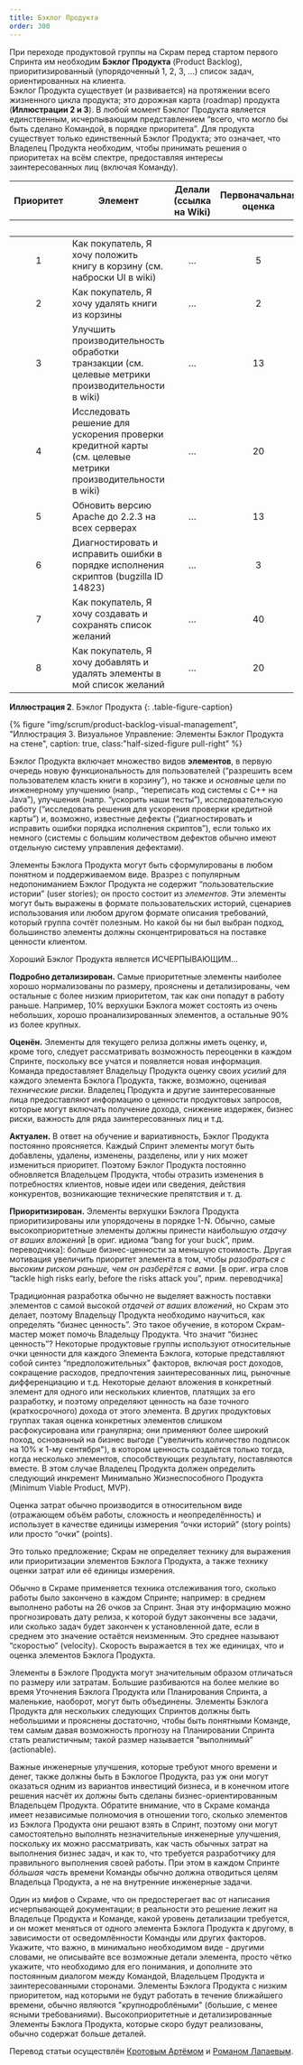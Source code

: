 ```yaml
---
title: Бэклог Продукта
order: 300
---
```


При переходе продуктовой группы на Скрам перед стартом первого Спринта им необходим **Бэклог Продукта** (Product Backlog), приоритизированный (упорядоченный 1, 2, 3, ...) список задач, ориентированных на клиента.  
Бэклог Продукта существует (и развивается) на протяжении всего жизненного цикла продукта; это дорожная карта (roadmap) продукта (**Иллюстрации 2 и 3**). В любой момент Бэклог Продукта является единственным, исчерпывающим представлением “всего, что могло бы быть сделано Командой, в порядке приоритета”. Для продукта существует только единственный Бэклог Продукта; это означает, что Владелец Продукта необходим, чтобы принимать решения о приоритетах на всём спектре, предоставляя интересы заинтересованных лиц (включая Команду).

<table class="grid_table_with_header">
  <thead>
    <tr>
      <th style="text-align: center">Приоритет</th>
      <th style="text-align: center">Элемент</th>
      <th style="text-align: center">Делали (ссылка на Wiki)</th>
      <th style="text-align: center">Первоначальная оценка</th>
      <th colspan="6" style="text-align: center">Обновлённая Оценка в Спринте</th>
    </tr>
    <tr>
      <th></th><th></th><th></th><th></th>
      <th style="text-align: center">1</th>
      <th style="text-align: center">2</th>
      <th style="text-align: center">3</th>
      <th style="text-align: center">4</th>
      <th style="text-align: center">5</th>
      <th style="text-align: center">6</th>
    </tr>
  </thead>
  <tbody>
    <tr>
      <td style="text-align: center">1</td>
      <td>Как покупатель, Я хочу положить книгу в корзину (см. наброски UI в wiki)</td>
      <td style="text-align: center">…</td>
      <td style="text-align: center">5</td>
      <td></td><td></td><td></td><td></td><td></td><td></td>
    </tr>
    <tr>
      <td style="text-align: center">2</td>
      <td>Как покупатель, Я хочу удалять книги из корзины</td>
      <td style="text-align: center">…</td>
      <td style="text-align: center">2</td>
      <td></td><td></td><td></td><td></td><td></td><td></td>
    </tr>
    <tr>
      <td style="text-align: center">3</td>
      <td>Улучшить производительность обработки транзакции (см. целевые метрики производительности в wiki)</td>
      <td style="text-align: center">…</td>
      <td style="text-align: center">13</td>
      <td></td><td></td><td></td><td></td><td></td><td></td>
    </tr>
    <tr>
      <td style="text-align: center">4</td>
      <td>Исследовать решение для ускорения проверки кредитной карты (см. целевые метрики производительности в wiki)</td>
      <td style="text-align: center">…</td>
      <td style="text-align: center">20</td>
      <td></td><td></td><td></td><td></td><td></td><td></td>
    </tr>
    <tr>
      <td style="text-align: center">5</td>
      <td>Обновить версию Apache до 2.2.3 на всех серверах</td>
      <td style="text-align: center">…</td>
      <td style="text-align: center">13</td>
      <td></td><td></td><td></td><td></td><td></td><td></td>
    </tr>
    <tr>
      <td style="text-align: center">6</td>
      <td>Диагностировать и исправить ошибки в порядке исполнения скриптов (bugzilla ID 14823)</td>
      <td style="text-align: center">…</td>
      <td style="text-align: center">3</td>
      <td></td><td></td><td></td><td></td><td></td><td></td>
    </tr>
    <tr>
      <td style="text-align: center">7</td>
      <td>Как покупатель, Я хочу создавать и сохранять список желаний</td>
      <td style="text-align: center">…</td>
      <td style="text-align: center">40</td>
      <td></td><td></td><td></td><td></td><td></td><td></td>
    </tr>
    <tr>
      <td style="text-align: center">8</td>
      <td>Как покупатель, Я хочу добавлять и удалять элементы в мой список желаний</td>
      <td style="text-align: center">…</td>
      <td style="text-align: center">20</td>
      <td></td><td></td><td></td><td></td><td></td><td></td>
    </tr>
  </tbody>
</table>

**Иллюстрация 2**. Бэклог Продукта
{: .table-figure-caption}

<div>
  {% figure "img/scrum/product-backlog-visual-management", "Иллюстрация 3. Визуальное Управление: Элементы Бэклог Продукта на стене", caption: true,  class:"half-sized-figure pull-right" %}
</div>


Бэклог Продукта включает множество видов **элементов**, в первую очередь новую функциональность для пользователей (“разрешить всем пользователем класть книги в корзину”), но также и *основные* цели по инженерному улучшению (напр., “переписать код системы с C++ на Java”), улучшения (напр. “ускорить наши тесты”), исследовательскую работу (“исследовать решения для ускорения проверки кредитной карты”) и, возможно, известные дефекты (“диагностировать и исправить ошибки порядка исполнения скриптов”), если только их немного (системы с большим количеством дефектов обычно имеют отдельную систему управления дефектами).

Элементы Бэклога Продукта могут быть сформулированы в любом понятном и поддерживаемом виде. Вразрез с популярным недопониманием Бэклог Продукта не содержит “пользовательские истории” (user stories); он просто состоит из *элементов*. Эти элементы могут быть выражены в формате пользовательских историй, сценариев использования или любом другом формате описания требований, который группа сочтёт полезным. Но какой бы ни был выбран подход, большинство элементы должны сконцентрироваться на поставке ценности клиентом.

Хороший Бэклог Продукта является ИСЧЕРПЫВАЮЩИМ...

**Подробно детализирован.** Самые приоритетные элементы наиболее хорошо нормализованы по размеру, прояснены и детализированы, чем остальные с более низким приоритетом, так как они попадут в работу раньше. Например, 10% верхушки Бэклога может состоять из очень небольших, хорошо проанализированных элементов, а остальные 90% из более крупных.

**Оценён.** Элементы для текущего релиза должны иметь оценку, и, кроме того, следует рассматривать возможность переоценки в каждом Спринте, поскольку все учатся и появляется новая информация. Команда предоставляет Владельцу Продукта оценку своих *усилий* для каждого элемента Бэклога Продукта, также, возможно, оценивая *технические риски*. Владелец Продукта и другие заинтересованные лица предоставляют информацию о ценности продуктовых запросов, которые могут включать получение дохода, снижение издержек, бизнес риски, важность для ряда заинтересованных лиц и т.д.
 
**Актуален.** В ответ на обучение и вариативность, Бэклог Продукта постоянно проясняется. Каждый Спринт элементы могут быть добавлены, удалены, изменены, разделены, или у них может измениться приоритет. Поэтому Бэклог Продукта постоянно обновляется Владельцем Продукта, чтобы отразить изменения в потребностях клиентов, новые идеи или сведения, действия конкурентов, возникающие технические препятствия и т. д.
  
**Приоритизирован.** Элементы верхушки Бэклога Продукта приоритизированы или упорядочены в порядке 1-N. Обычно, самые высокоприоритетные элементы должны принести наибольшую *отдачу от ваших вложений* [в ориг. идиома “bang for your buck”, прим. переводчика]: больше бизнес-ценности за меньшую стоимость. Другая мотивация увеличить приоритет элемента в том, чтобы *разобраться с высоким риском раньше, чем он разберётся с вами.* [в ориг. игра слов “tackle high risks early, before the risks attack you”, прим. переводчика]

Традиционная разработка обычно не выделяет важность поставки элементов с самой высокой *отдачей от ваших вложений*, но Скрам это делает, поэтому Владельцу Продукта необходимо научиться, как определять “бизнес ценность”. Это такое обучение, в котором Скрам-мастер может помочь Владельцу Продукта. Что значит “бизнес ценность”? Некоторые продуктовые группы используют относительные очки ценности для каждого Элемента Бэклога, которые представляют собой синтез “предположительных” факторов, включая рост доходов, сокращение расходов, предпочтения заинтересованных лиц, рыночные дифференциацию и т.д. Некоторые делают вложения в конкретный элемент для одного или нескольких клиентов, платящих за его разработку, и поэтому определяют ценность на базе точного (краткосрочного) дохода от этого элемента. В других продуктовых группах такая оценка конкретных элементов слишком расфокусирована или гранулярна; они применяют более широкий поход, основанный на бизнес выгоде ("увеличить количество подписок на 10% к 1-му сентября"), в котором ценность создаётся только тогда, когда несколько элементов, способствующих результату, поставляются вместе. В этом случае Владелец Продукта должен определить следующий инкремент Минимально Жизнеспособного Продукта (Minimum Viable Product, MVP).
 
Оценка затрат обычно производится в относительном виде (отражающем объём работы, сложность и неопределённость) и использует в качестве единицы измерения “очки историй” (story points) или просто “очки” (points).

Это только предложение; Скрам не определяет технику для выражения или приоритизации элементов Бэклога Продукта, а также технику оценки затрат или её единицы измерения.

Обычно в Скраме применяется техника отслеживания того, сколько работы было закончено в каждом Спринте; например: в среднем выполнено работы на 26 очков за Спринт. Зная эту информацию можно прогнозировать дату релиза, к которой будут закончены все задачи, или сколько задач будет закончен к установленной дате, если в среднем это значение остаётся неизменным. Это среднее называют “скоростью” (velocity). Скорость выражается в тех же единицах, что и оценка элементов Бэклога Продукта.

Элементы в Бэклоге Продукта могут значительным образом отличаться по размеру или затратам. Большие разбиваются на более мелкие во время Уточнения Бэклога Продукта или Планирования Спринта, а маленькие, наоборот, могут быть объединены. Элементы Бэклога Продукта для нескольких следующих Спринтов должны быть небольшими и прояснены достаточно, чтобы быть понятными Команде, тем самым давая возможность прогнозу на Планировании Спринта стать реалистичным; такой размер называется “выполнимый” (actionable).

Важные инженерные улучшения, которые требуют много времени и денег, также должны быть в Бэклогое Продукта, раз уж они могут оказаться одним из вариантов инвестиций бизнеса, и в конечном итоге решения насчёт 
их должны быть сделаны бизнес-ориентированным Владельцем Продукта. Обратите внимание, что в Скраме команда имеет независимые полномочия в отношении того, сколько элементов из Бэклога Продукта они решают взять в Спринт, поэтому они могут самостоятельно выполнять незначительные инженерные улучшения, поскольку их можно рассматривать, как часть обычных затрат на выполнения бизнес задач, и как то, что требуется разработчику для правильного выполнения своей работы. При этом в каждом Спринте *бóльшая часть* времени Команды обычно должна отводиться целям Владельца Продукта, а не на внутренние инженерные задачи.

Один из мифов о Скраме, что он предостерегает вас от написания исчерпывающей документации; в реальности это решение лежит на Владельце Продукта и Команде, какой уровень детализации требуется, и он может меняться от одного элемента Бэклога Продукта к другому, в зависимости от осведомлённости Команды или других факторов. Укажите, что важно, в минимально необходимом виде - другими словами, не описывайте все возможные детали элемента, просто чётко укажите, что необходимо для его понимания, и дополните это постоянным диалогом между Командой, Владельцем Продукта и заинтересованными сторонами. Элементы Бэклога Продукта с низким приоритетом, над которыми не будут работать в течение ближайшего времени, обычно являются "крупнодроблёными" (большие, с менее ясными требованиями). Высокоприоритетные и детализированные Элементы Бэклога Продукта, которые скоро будут реализованы, обычно содержат больше деталей.

Перевод статьи осуществлён [Кротовым Артёмом](https://www.facebook.com/artem.v.krotov) и [Романом Лапаевым](https://www.linkedin.com/in/romanlapaev).
